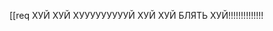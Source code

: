 [[req ХУЙ ХУЙ ХУУУУУУУУУЙ ХУЙ ХУЙ БЛЯТЬ ХУЙ!!!!!!!!!!!!!!
<!---
nullAdept/nullAdept is a ✨ special ✨ repository because its `README.md` (this file) appears on your GitHub profile.
You can click the Preview link to take a look at your changes.
--->
